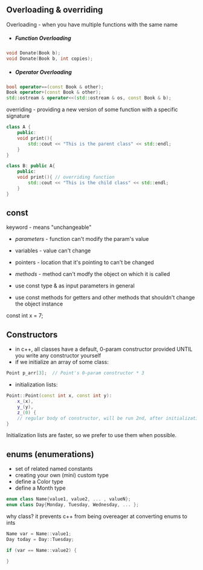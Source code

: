 
Overloading & overriding
------------------

Overloading - when you have multiple functions with the same name

- ##### Function Overloading
```c++
void Donate(Book b);
void Donate(Book b, int copies);
```

- ##### Operator Overloading
```c++
bool operator==(const Book & other);
Book operator+(const Book & other);
std::ostream & operator<<(std::ostream & os, const Book & b);
```

overriding - providing a new version of some function with a specific signature
```c++
class A {
    public:
    void print(){
        std::cout << "This is the parent class" << std::endl;
    }
}

class B: public A{
    public:
    void print(){ // overriding function
        std::cout << "This is the child class" << std::endl;
    }
}
```


const
-----
keyword - means "unchangeable"

- *parameters* - function can't modify the param's value
- variables - value can't change
- pointers - location that it's pointing to can't be changed
- *methods* - method can't modfy the object on which it is called

- use const type & as input parameters in general
- use const methods for getters and other methods that shouldn't change the object instance

const int x = 7;

Constructors
-----------
- in c++, all classes have a default, 0-param constructor provided UNTIL you write any constructor yourself
- if we initialize an array of some class:
```c++
Point p_arr[3];  // Point's 0-param constructor * 3
```

- initialization lists:

```c++
Point::Point(const int x, const int y):
    x_(x),
    y_(y),
    z_(0) {
    // regular body of constructor, will be run 2nd, after initialization list
}
```

Initialization lists are faster, so we prefer to use them when possible.

enums (enumerations)
-----
- set of related named constants
- creating your own (mini) custom type
- define a Color type
- define a Month type

```c++
enum class Name{value1, value2, ... , valueN};
enum class Day{Monday, Tuesday, Wednesday, ... };
```

why class? it prevents c++ from being overeager at converting enums to ints

```c++
Name var = Name::value1;
Day today = Day::Tuesday;

if (var == Name::value2) {

}
```














